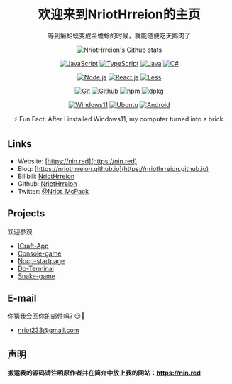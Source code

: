 <div align="center">

# 欢迎来到NriotHrreion的主页

等到癞蛤蟆变成金蟾蜍的时候，就能随便吃天鹅肉了

![NriotHrreion's Github stats](https://github-readme-stats.vercel.app/api?username=NriotHrreion&show_icons=true)

[![JavaScript](https://img.shields.io/badge/-Javascript-FFE70B?logo=Javascript&logoColor=fff)](https://javascript.com)
[![TypeScript](https://img.shields.io/badge/-Typescript-3178C6?logo=Typescript&logoColor=fff)](https://www.typescriptlang.org)
[![Java](https://img.shields.io/badge/Java-E61F24.svg?logo=java&logoColor=fff)](https://java.com)
[![C#](https://img.shields.io/badge/C%23-0B9E0B.svg?logo=csharp&logoColor=fff)](https://docs.microsoft.com/en-us/dotnet/csharp/)

[![Node.js](https://img.shields.io/badge/Node.js-026E00?logo=node.js&logoColor=fff)](https://nodejs.org)
[![React.js](https://img.shields.io/badge/React.js-4598B0?logo=react&logoColor=fff)](https://reactjs.org)
[![Less](https://img.shields.io/badge/Less-1D365D?logo=less&logoColor=fff)](https://lesscss.org)

[![Git](https://img.shields.io/badge/-Git-F05032?logo=git&logoColor=white)](https://git-scm.com)
[![Github](https://img.shields.io/badge/Github-161B22?logo=github&logoColor=fff)](https://github.com)
[![npm](https://img.shields.io/badge/npm-CB0000?logo=npm&logoColor=fff)](https://npmjs.com)
[![dpkg](https://img.shields.io/badge/dpkg-B0966B?logo=debian&logoColor=fff)](https://dpkg.org)

[![Windows11](https://img.shields.io/badge/Windows11,fuckyou-0078D7?logo=microsoft&logoColor=fff)](https://blogs.windows.com)
[![Ubuntu](https://img.shields.io/badge/Ubuntu-F05000?logo=ubuntu&logoColor=fff)](https://ubuntu.com)
[![Android](https://img.shields.io/badge/Android-3DDC84?logo=android&logoColor=fff)](https://android.com)
  
⚡ Fun Fact: After I installed Windows11, my computer turned into a brick.

</div>

## Links

- Website: [https://nin.red](https://nin.red)
- Blog: [https://nriothrreion.github.io](https://nriothrreion.github.io)
- Bilibili: [NriotHrreion](https://space.bilibili.com/167995410)
- Github: [NriotHrreion](https://github.com/NriotHrreion)
- Twitter: [@Nriot_McPack](https://twitter.com/Nriot_McPack)

## Projects

欢迎参观

- [ICraft-App](https://github.com/NriotHrreion/ICraft-App)
- [Console-game](https://github.com/NriotHrreion/Console-game)
- [Nocp-startpage](https://github.com/NriotHrreion/Nocp-startpage)
- [Do-Terminal](https://github.com/NriotHrreion/Do-Terminal)
- [Snake-game](https://github.com/NriotHrreion/Snake-game)

## E-mail

你猜我会回你的邮件吗? 😏🤔
- [nriot233@gmail.com](mailto:nriot233@gmail.com)

## 声明

**搬运我的源码请注明原作者并在简介中放上我的网站：https://nin.red**
